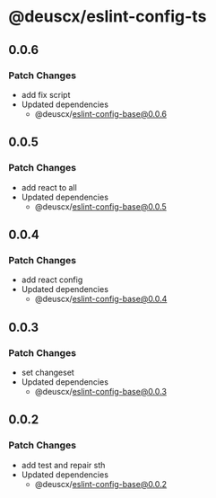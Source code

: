 # @deuscx/eslint-config-ts

## 0.0.6

### Patch Changes

- add fix script
- Updated dependencies
  - @deuscx/eslint-config-base@0.0.6

## 0.0.5

### Patch Changes

- add react to all
- Updated dependencies
  - @deuscx/eslint-config-base@0.0.5

## 0.0.4

### Patch Changes

- add react config
- Updated dependencies
  - @deuscx/eslint-config-base@0.0.4

## 0.0.3

### Patch Changes

- set changeset
- Updated dependencies
  - @deuscx/eslint-config-base@0.0.3

## 0.0.2

### Patch Changes

- add test and repair sth
- Updated dependencies
  - @deuscx/eslint-config-base@0.0.2
